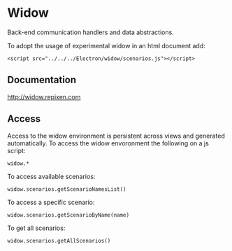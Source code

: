 # Widow
Back-end communication handlers and data abstractions.

To adopt the usage of experimental widow in an html document add:

    <script src="../../../Electron/widow/scenarios.js"></script>
    
## Documentation
http://widow.repixen.com

## Access

Access to the widow environment is persistent across views and generated automatically. To access the widow envoronment the following on a js script:

    widow.*

To access available scenarios:

    widow.scenarios.getScenarioNamesList()
    
To access a specific scenario:
    
    widow.scenarios.getScenarioByName(name)
    
To get all scenarios:

    widow.scenarios.getAllScenarios()
